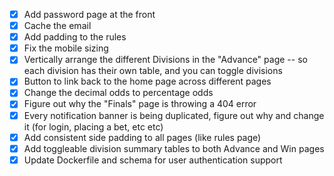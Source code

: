 - [X] Add password page at the front
- [X] Cache the email
- [X] Add padding to the rules
- [X] Fix the mobile sizing
- [X] Vertically arrange the different Divisions in the "Advance" page -- so each division has their own table, and you can toggle divisions
- [X] Button to link back to the home page across different pages
- [X] Change the decimal odds to percentage odds
- [X] Figure out why the "Finals" page is throwing a 404 error
- [X] Every notification banner is being duplicated, figure out why and change it (for login, placing a bet, etc etc)
- [X] Add consistent side padding to all pages (like rules page)
- [X] Add toggleable division summary tables to both Advance and Win pages
- [X] Update Dockerfile and schema for user authentication support